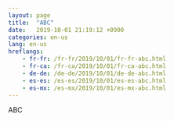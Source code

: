 ```yaml
---
layout: page
title:  "ABC"
date:   2019-10-01 21:19:12 +0900
categories: en-us
lang: en-us
hreflangs:
    - fr-fr: /fr-fr/2019/10/01/fr-fr-abc.html
    - fr-ca: /fr-ca/2019/10/01/fr-ca-abc.html
    - de-de: /de-de/2019/10/01/de-de-abc.html
    - es-es: /es-es/2019/10/01/es-es-abc.html
    - es-mx: /es-mx/2019/10/01/es-mx-abc.html
---
```

ABC
